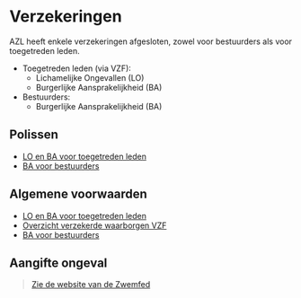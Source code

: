 # Verzekeringen

AZL heeft enkele verzekeringen afgesloten, zowel voor bestuurders als voor toegetreden leden.

- Toegetreden leden (via VZF):
  - Lichamelijke Ongevallen (LO)
  - Burgerlijke Aansprakelijkheid (BA)
- Bestuurders:
  - Burgerlijke Aansprakelijkheid (BA)

## Polissen

- [LO en BA voor toegetreden leden](/bible/verzekeringen/polis-LO-en-BA-VZF.pdf ':ignore')
- [BA voor bestuurders](/bible/verzekeringen/polis-BA-Bestuurders.pdf ':ignore')

## Algemene voorwaarden

- [LO en BA voor toegetreden leden](/bible/verzekeringen/algemene-voorwaarden-LO-en-BA-VZF.pdf ':ignore')
- [Overzicht verzekerde waarborgen VZF](/bible/verzekeringen/overzicht-verzekerde-waarborgen-VZF.pdf ':ignore')
- [BA voor bestuurders](/bible/verzekeringen/algemene-voorwaarden-BA-bestuurders.pdf ':ignore')

## Aangifte ongeval

> [Zie de website van de Zwemfed](https://www.zwemfed.be/leden)
